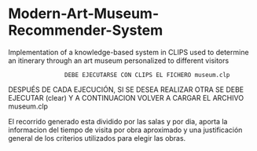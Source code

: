 # Modern-Art-Museum-Recommender-System
Implementation of a knowledge-based system in CLIPS used to determine an itinerary through an art museum personalized to different visitors

					DEBE EJECUTARSE CON CLIPS EL FICHERO museum.clp

DESPUÉS DE CADA EJECUCIÓN, SI SE DESEA REALIZAR OTRA SE DEBE EJECUTAR (clear) Y A CONTINUACION VOLVER A CARGAR EL ARCHIVO museum.clp


El recorrido generado esta dividido por las salas y por dia, aporta la informacion del tiempo de visita por obra aproximado y una justificación general de los criterios utilizados para elegir las obras.
